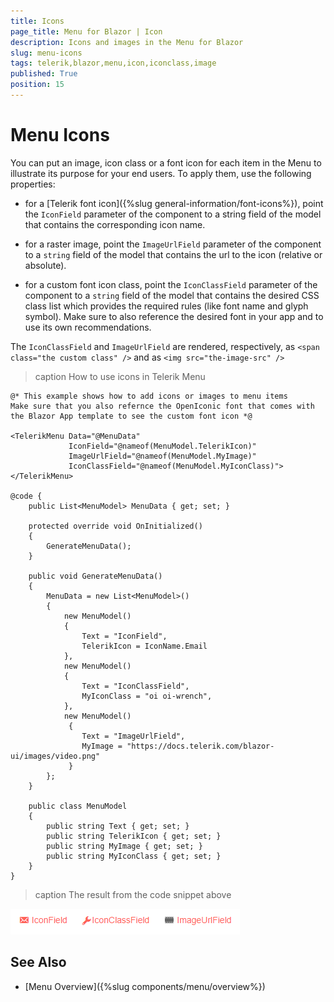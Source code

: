 ```yaml
---
title: Icons
page_title: Menu for Blazor | Icon
description: Icons and images in the Menu for Blazor
slug: menu-icons
tags: telerik,blazor,menu,icon,iconclass,image
published: True
position: 15
---
```


# Menu Icons

You can put an image, icon class or a font icon for each item in the Menu to illustrate its purpose for your end users. To apply them, use the following properties:

* for a [Telerik font icon]({%slug general-information/font-icons%}), point the `IconField` parameter of the component to a string field of the model that contains the corresponding icon name.

* for a raster image, point the `ImageUrlField` parameter of the component to a `string` field of the model that contains the url to the icon (relative or absolute).

* for a custom font icon class, point the `IconClassField` parameter of the component to a `string` field of the model that contains the desired CSS class list which provides the required rules (like font name and glyph symbol). Make sure to also reference the desired font in your app and to use its own recommendations.

The `IconClassField` and `ImageUrlField` are rendered, respectively, as `<span class="the custom class" />` and as `<img src="the-image-src" />`

>caption How to use icons in Telerik Menu

````CSHTML
@* This example shows how to add icons or images to menu items
Make sure that you also refernce the OpenIconic font that comes with the Blazor App template to see the custom font icon *@

<TelerikMenu Data="@MenuData"
             IconField="@nameof(MenuModel.TelerikIcon)"
             ImageUrlField="@nameof(MenuModel.MyImage)"
             IconClassField="@nameof(MenuModel.MyIconClass)">
</TelerikMenu>

@code {
    public List<MenuModel> MenuData { get; set; }

    protected override void OnInitialized()
    {
        GenerateMenuData();
    }

    public void GenerateMenuData()
    {
        MenuData = new List<MenuModel>()
        {
            new MenuModel()
            {
                Text = "IconField",
                TelerikIcon = IconName.Email
            },
            new MenuModel()
            {
                Text = "IconClassField",
                MyIconClass = "oi oi-wrench",
            },
            new MenuModel()
             {
                Text = "ImageUrlField",
                MyImage = "https://docs.telerik.com/blazor-ui/images/video.png"
             }
        };
    }

    public class MenuModel
    {
        public string Text { get; set; }
        public string TelerikIcon { get; set; }
        public string MyImage { get; set; }
        public string MyIconClass { get; set; }
    }
}
````

>caption The result from the code snippet above

![icons](images/icons.png)

## See Also

  * [Menu Overview]({%slug components/menu/overview%})
